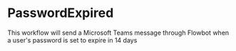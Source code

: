 # PasswordExpired
This workflow will send a Microsoft Teams message through Flowbot when a user's password is set to expire in 14 days
